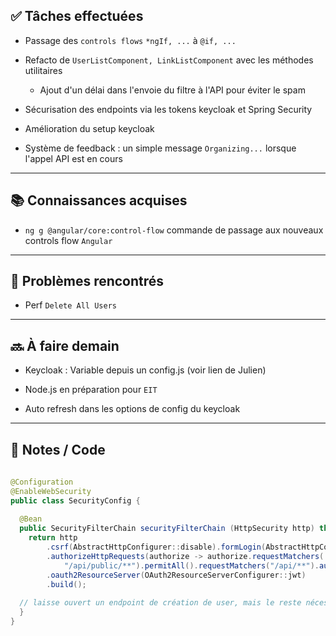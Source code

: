 ## ✅ Tâches effectuées

- Passage des `controls flows` `*ngIf, ...` à `@if, ...`
	
- Refacto de `UserListComponent, LinkListComponent` avec les méthodes utilitaires
	- Ajout d'un délai dans l'envoie du filtre à l'API pour éviter le spam
	
- Sécurisation des endpoints via les tokens keycloak et Spring Security
	
- Amélioration du setup keycloak
	
- Système de feedback : un simple message `Organizing...` lorsque l'appel API est en cours
	

---

## 📚 Connaissances acquises

- `ng g @angular/core:control-flow` commande de passage aux nouveaux controls flow `Angular`
	

---

## 🐞 Problèmes rencontrés

- Perf `Delete All Users`
	

---

## 🔜 À faire demain

- Keycloak : Variable depuis un config.js (voir lien de Julien)
	
- Node.js en préparation pour `EIT`
	
- Auto refresh dans les options de config du keycloak
	

---

## 🧩 Notes / Code

```java
  
@Configuration  
@EnableWebSecurity  
public class SecurityConfig {  
  
  @Bean  
  public SecurityFilterChain securityFilterChain (HttpSecurity http) throws Exception {  
    return http  
        .csrf(AbstractHttpConfigurer::disable).formLogin(AbstractHttpConfigurer::disable).httpBasic(AbstractHttpConfigurer::disable)  
        .authorizeHttpRequests(authorize -> authorize.requestMatchers(  
            "/api/public/**").permitAll().requestMatchers("/api/**").authenticated().anyRequest().authenticated())  
        .oauth2ResourceServer(OAuth2ResourceServerConfigurer::jwt)  
        .build();  
  
  // laisse ouvert un endpoint de création de user, mais le reste nécessite un accessToken
  }  
}
```

